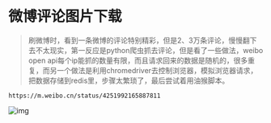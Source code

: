 # 微博评论图片下载

> 刷微博时，看到一条微博的评论特别精彩，但是2、3万条评论，慢慢翻下去不太现实，第一反应是python爬虫抓去评论，但是看了一些做法，weibo open api每个ip能抓的数量有限，而且请求回来的数据是随机的，很多重复，而另一个做法是利用chromedriver去控制浏览器，模拟浏览器请求，把数据存储到redis里，步骤太繁琐了，最后尝试着用油猴脚本。

```
https://m.weibo.cn/status/4251992165887811
```

![img](https://github.com/wynnforthework/weibo-comment-pic/blob/master/test.gif)

